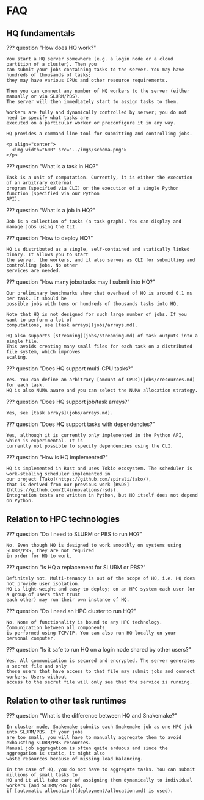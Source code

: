 # FAQ
## HQ fundamentals

??? question "How does HQ work?"

    You start a HQ server somewhere (e.g. a login node or a cloud partition of a cluster). Then you
    can submit your jobs containing tasks to the server. You may have hundreds of thousands of tasks;
    they may have various CPUs and other resource requirements.
  
    Then you can connect any number of HQ workers to the server (either manually or via SLURM/PBS).
    The server will then immediately start to assign tasks to them.
  
    Workers are fully and dynamically controlled by server; you do not need to specify what tasks are
    executed on a particular worker or preconfigure it in any way.
  
    HQ provides a command line tool for submitting and controlling jobs.
  
    <p align="center">
      <img width="600" src="../imgs/schema.png">
    </p>

??? question "What is a task in HQ?"

    Task is a unit of computation. Currently, it is either the execution of an arbitrary external
    program (specified via CLI) or the execution of a single Python function (specified via our Python
    API).

??? question "What is a job in HQ?"

    Job is a collection of tasks (a task graph). You can display and manage jobs using the CLI.

??? question "How to deploy HQ?"

    HQ is distributed as a single, self-contained and statically linked binary. It allows you to start
    the server, the workers, and it also serves as CLI for submitting and controlling jobs. No other
    services are needed.

??? question "How many jobs/tasks may I submit into HQ?"

    Our preliminary benchmarks show that overhead of HQ is around 0.1 ms per task. It should be
    possible jobs with tens or hundreds of thousands tasks into HQ.

    Note that HQ is not designed for such large number of jobs. If you want to perform a lot of
    computations, use [task arrays](jobs/arrays.md).

    HQ also supports [streaming](jobs/streaming.md) of task outputs into a single file.
    This avoids creating many small files for each task on a distributed file system, which improves
    scaling.

??? question "Does HQ support multi-CPU tasks?"

    Yes. You can define an arbitrary [amount of CPUs](jobs/cresources.md) for each task.
    HQ is also NUMA aware and you can select the NUMA allocation strategy.

??? question "Does HQ support job/task arrays?"

    Yes, see [task arrays](jobs/arrays.md).

??? question "Does HQ support tasks with dependencies?"

    Yes, although it is currently only implemented in the Python API, which is experimental. It is
    currently not possible to specify dependencies using the CLI.

??? question "How is HQ implemented?"

    HQ is implemented in Rust and uses Tokio ecosystem. The scheduler is work-stealing scheduler implemented in
    our project [Tako](https://github.com/spirali/tako/),
    that is derived from our previous work [RSDS](https://github.com/It4innovations/rsds).
    Integration tests are written in Python, but HQ itself does not depend on Python.

## Relation to HPC technologies

??? question "Do I need to SLURM or PBS to run HQ?"

    No. Even though HQ is designed to work smoothly on systems using SLURM/PBS, they are not required
    in order for HQ to work.

??? question "Is HQ a replacement for SLURM or PBS?"

    Definitely not. Multi-tenancy is out of the scope of HQ, i.e. HQ does not provide user isolation.
    HQ is light-weight and easy to deploy; on an HPC system each user (or a group of users that trust
    each other) may run their own instance of HQ.

??? question "Do I need an HPC cluster to run HQ?"

    No. None of functionality is bound to any HPC technology. Communication between all components
    is performed using TCP/IP. You can also run HQ locally on your personal computer.

??? question "Is it safe to run HQ on a login node shared by other users?"

    Yes. All communication is secured and encrypted. The server generates a secret file and only
    those users that have access to that file may submit jobs and connect workers. Users without
    access to the secret file will only see that the service is running.

## Relation to other task runtimes

??? question "What is the difference between HQ and Snakemake?"

    In cluster mode, Snakemake submits each Snakemake job as one HPC job into SLURM/PBS. If your jobs
    are too small, you will have to manually aggregate them to avoid exhausting SLURM/PBS resources.
    Manual job aggregation is often quite arduous and since the aggregation is static, it might also
    waste resources because of missing load balancing.
  
    In the case of HQ, you do not have to aggregate tasks. You can submit millions of small tasks to
    HQ and it will take care of assigning them dynamically to individual workers (and SLURM/PBS jobs,
    if [automatic allocation](deployment/allocation.md) is used).
